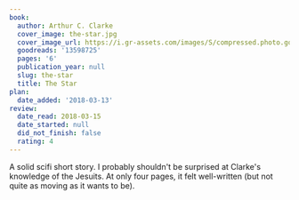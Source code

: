 ```yaml
---
book:
  author: Arthur C. Clarke
  cover_image: the-star.jpg
  cover_image_url: https://i.gr-assets.com/images/S/compressed.photo.goodreads.com/books/1451214185l/13598725._SX98_.jpg
  goodreads: '13598725'
  pages: '6'
  publication_year: null
  slug: the-star
  title: The Star
plan:
  date_added: '2018-03-13'
review:
  date_read: 2018-03-15
  date_started: null
  did_not_finish: false
  rating: 4
---
```


A solid scifi short story. I probably shouldn't be surprised at Clarke's knowledge of the Jesuits. At only four pages, it felt well-written (but not quite as moving as it wants to be).
